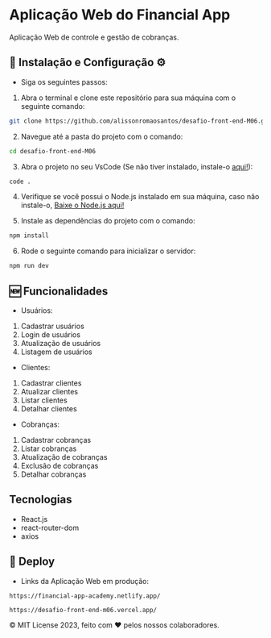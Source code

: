 # Aplicação Web do Financial App
  Aplicação Web de controle e gestão de cobranças.

## 🔧 Instalação e Configuração ⚙️
- Siga os seguintes passos:
1. Abra o terminal e clone este repositório para sua máquina com o seguinte comando:
```bash
git clone https://github.com/alissonromaosantos/desafio-front-end-M06.git
```

2. Navegue até a pasta do projeto com o comando:
```bash
cd desafio-front-end-M06
```

3. Abra o projeto no seu VsCode (Se não tiver instalado, instale-o [aqui!](https://code.visualstudio.com/download)):
```bash
code .
```
 
4. Verifique se você possui o Node.js instalado em sua máquina, caso não instale-o,  [Baixe o Node.js aqui!](https://nodejs.org)

5. Instale as dependências do projeto com o comando:
```bash
npm install
```

6. Rode o seguinte comando para inicializar o servidor:
```bash
npm run dev
```

## 🆕 Funcionalidades
- Usuários:
1. Cadastrar usuários
2. Login de usuários
3. Atualização de usuários
4. Listagem de usuários

- Clientes:
1. Cadastrar clientes
2. Atualizar clientes
3. Listar clientes
4. Detalhar clientes

- Cobranças:
1. Cadastrar cobranças
2. Listar cobranças
3. Atualização de cobranças
4. Exclusão de cobranças
5. Detalhar cobranças

## Tecnologias
- React.js
- react-router-dom
- axios
  
## 🚀 Deploy
- Links da Aplicação Web em produção:
```text
https://financial-app-academy.netlify.app/
```
```text
https://desafio-front-end-m06.vercel.app/
```

&copy; MIT License 2023, feito com ❤️ pelos nossos colaboradores.
